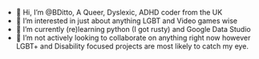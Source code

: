 - 👋 Hi, I’m @BDitto, A Queer, Dyslexic, ADHD coder from the UK
- 👀 I’m interested in just about anything LGBT and Video games wise 
- 🌱 I’m currently (re)learning python (I got rusty) and Google Data Studio 
- 💞️ I’m not actively looking to collaborate on anything right now however LGBT+ and Disability focused projects are most likely to catch my eye.
<!--- - 📫 To reach me DM's are always good :) --->


<!---
BDitto/BDitto is a ✨ special ✨ repository because its `README.md` (this file) appears on your GitHub profile.
You can click the Preview link to take a look at your changes.
--->
